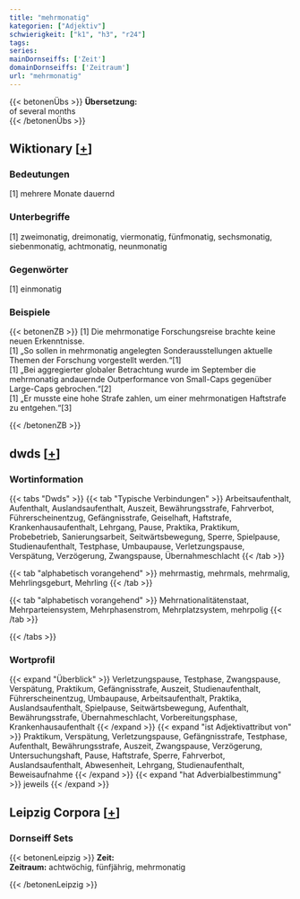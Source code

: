 ```yaml
---
title: "mehrmonatig"
kategorien: ["Adjektiv"]
schwierigkeit: ["k1", "h3", "r24"]
tags:
series:
mainDornseiffs: ['Zeit']
domainDornseiffs: ['Zeitraum']
url: "mehrmonatig"
---
```


{{< betonenÜbs >}}
**Übersetzung:**  
of  several months  
{{< /betonenÜbs >}}

## Wiktionary [[+](https://de.wiktionary.org/wiki/mehrmonatig)]

### Bedeutungen
[1] mehrere Monate dauernd  

### Unterbegriffe
[1] zweimonatig, dreimonatig, viermonatig, fünfmonatig, sechsmonatig, siebenmonatig, achtmonatig, neunmonatig  

### Gegenwörter
[1] einmonatig  

### Beispiele
{{< betonenZB >}}
[1] Die mehrmonatige Forschungsreise brachte keine neuen Erkenntnisse.  
[1] „So sollen in mehrmonatig angelegten Sonderausstellungen aktuelle Themen der Forschung vorgestellt werden.“[1]  
[1] „Bei aggregierter globaler Betrachtung wurde im September die mehrmonatig andauernde Outperformance von Small-Caps gegenüber Large-Caps gebrochen.“[2]  
[1] „Er musste eine hohe Strafe zahlen, um einer mehrmonatigen Haftstrafe zu entgehen.“[3]  

{{< /betonenZB >}}


## dwds [[+](https://www.dwds.de/wb/mehrmonatig)]

### Wortinformation
{{< tabs "Dwds" >}}
{{< tab "Typische Verbindungen" >}}
Arbeitsaufenthalt, Aufenthalt, Auslandsaufenthalt, Auszeit, Bewährungsstrafe, Fahrverbot, Führerscheinentzug, Gefängnisstrafe, Geiselhaft, Haftstrafe, Krankenhausaufenthalt, Lehrgang, Pause, Praktika, Praktikum, Probebetrieb, Sanierungsarbeit, Seitwärtsbewegung, Sperre, Spielpause, Studienaufenthalt, Testphase, Umbaupause, Verletzungspause, Verspätung, Verzögerung, Zwangspause, Übernahmeschlacht
{{< /tab >}}

{{< tab "alphabetisch vorangehend" >}}
mehrmastig, mehrmals, mehrmalig, Mehrlingsgeburt, Mehrling
{{< /tab >}}

{{< tab "alphabetisch vorangehend" >}}
Mehrnationalitätenstaat, Mehrparteiensystem, Mehrphasenstrom, Mehrplatzsystem, mehrpolig
{{< /tab >}}

{{< /tabs >}}

### Wortprofil
{{< expand "Überblick" >}} Verletzungspause, Testphase, Zwangspause, Verspätung, Praktikum, Gefängnisstrafe, Auszeit, Studienaufenthalt, Führerscheinentzug, Umbaupause, Arbeitsaufenthalt, Praktika, Auslandsaufenthalt, Spielpause, Seitwärtsbewegung, Aufenthalt, Bewährungsstrafe, Übernahmeschlacht, Vorbereitungsphase, Krankenhausaufenthalt {{< /expand >}}
{{< expand "ist Adjektivattribut von" >}} Praktikum, Verspätung, Verletzungspause, Gefängnisstrafe, Testphase, Aufenthalt, Bewährungsstrafe, Auszeit, Zwangspause, Verzögerung, Untersuchungshaft, Pause, Haftstrafe, Sperre, Fahrverbot, Auslandsaufenthalt, Abwesenheit, Lehrgang, Studienaufenthalt, Beweisaufnahme {{< /expand >}}
{{< expand "hat Adverbialbestimmung" >}} jeweils {{< /expand >}}

## Leipzig Corpora [[+](https://corpora.uni-leipzig.de/en/res?word=mehrmonatig&corpusId=deu_newscrawl-public_2018)]

### Dornseiff Sets
{{< betonenLeipzig >}}
**Zeit:**  
**Zeitraum:** achtwöchig, fünfjährig, mehrmonatig  

{{< /betonenLeipzig >}}
